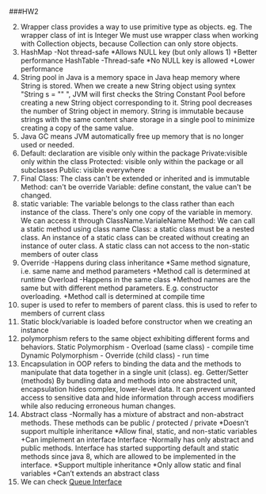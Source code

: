 ###HW2

2. Wrapper class provides a way to use primitive type as objects. eg. The wrapper class of int is Integer
   We must use wrapper class when working with Collection objects, because Collection can only store objects. 
3. HashMap
   -Not thread-safe
   *Allows NULL key (but only allows 1)
   +Better performance
   HashTable
   -Thread-safe
   *No NULL key is allowed
   +Lower performance
4. String pool in Java is a memory space in Java heap memory where String is stored. When we create a new String object using syntex "String s = "" ", JVM will first checks the String Constant Pool before creating a new String object corresponding to it.
   String pool decreases the number of String object in memory.
   String is immutable because strings with the same content share storage in a single pool to minimize creating a copy of the same value.
5. Java GC means JVM automatically free up memory that is no longer used or needed.
6. Default: declaration are visible only within the package
   Private:visible only within the class
   Protected: visible only within the package or all subclasses
   Public: visible everywhere
7. Final
   Class: The class can't be extended or inherited and is immutable
   Method: can't be override
   Variable: define constant, the value can't be changed.
8. static
   variable: The variable belongs to the class rather than each instance of the class. There's only one copy of the variable in memory. We can access it through ClassName.VarialeName
   Method: We can call a static method using class name
   Class: a static class must be a nested class. An instance of a static class can be created without creating an instance of outer class. A static class can not access to the non-static members of outer class
9. Override
    -Happens during class inheritance
    *Same method signature, i.e. same name and method parameters
    +Method call is determined at runtime
    Overload
    -Happens in the same class
    *Method names are the same but with different method parameters. E.g. constructor overloading.
    +Method call is determined at compile time
10. super is used to refer to members of parent class. this is used to refer to members of current class
11. Static block/variable is loaded before constructor when we creating an instance
12. polymorphism refers to the same object exhibiting different forms and behaviors.
    Static Polymorphism - Overload (same class) - compile time
    Dynamic Polymorphism - Override (child class) - run time
13. Encapsulation in OOP refers to binding the data and the methods to manipulate that data together in a single unit (class).
    eg. Getter/Setter (methods)
    By bundling data and methods into one abstracted unit, encapsulation hides complex, lower-level data. It can prevent unwanted access to sensitive data and hide information through access modifiers while also reducing erroneous human changes.
14. Abstract class 
    -Normally has a mixture of abstract and non-abstract methods. These methods can be public / protected / private
    *Doesn’t support multiple inheritance
    *Allow final, static, and non-static variables
    +Can implement an interface
    Interface
    -Normally has only abstract and public methods. Interface has started supporting default and static methods since java 8, which are allowed to be implemented in the interface.
    *Support multiple inheritance
    *Only allow static and final variables
    +Can’t extends an abstract class
16. We can check [Queue Interface](https://docs.oracle.com/javase/8/docs/api/java/util/Queue.html)
    